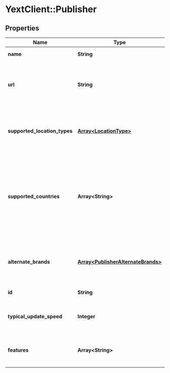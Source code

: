# YextClient::Publisher

## Properties
Name | Type | Description | Notes
------------ | ------------- | ------------- | -------------
**name** | **String** | Publisher name | [optional] 
**url** | **String** | Publisher home page. Will link to Apple App Store for mobile-only apps | [optional] 
**supported_location_types** | [**Array&lt;LocationType&gt;**](LocationType.md) | List of Location types that are supported by this Publisher | [optional] 
**supported_countries** | **Array&lt;String&gt;** | List of countries where this Publisher publishes listings. Countries are denoted by ISO 3166 2-letter country codes | [optional] 
**alternate_brands** | [**Array&lt;PublisherAlternateBrands&gt;**](PublisherAlternateBrands.md) | List of Publisher&#39;s alternate brands where listings are syndicated | [optional] 
**id** | **String** | Publisher ID | [optional] 
**typical_update_speed** | **Integer** | Typical speed for updates to go live, in seconds | [optional] 
**features** | **Array&lt;String&gt;** | List of features supported by this Publisher | [optional] 


